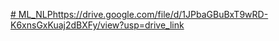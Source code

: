 [# ML_NLP](https://drive.google.com/file/d/1JPbaGBuBxT9wRD-K6xnsGxKuaj2dBXFy/view?usp=drive_link)https://drive.google.com/file/d/1JPbaGBuBxT9wRD-K6xnsGxKuaj2dBXFy/view?usp=drive_link
